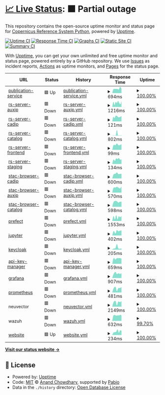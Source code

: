 # [📈 Live Status](https://RS-PYTHON.github.io/upptime): <!--live status--> **🟧 Partial outage**

This repository contains the open-source uptime monitor and status page for [Copernicus Reference System Python](https://home.rs-python.eu/), powered by [Upptime](https://github.com/upptime/upptime).

[![Uptime CI](https://github.com/RS-PYTHON/upptime/workflows/Uptime%20CI/badge.svg)](https://github.com/RS-PYTHON/upptime/actions?query=workflow%3A%22Uptime+CI%22)
[![Response Time CI](https://github.com/RS-PYTHON/upptime/workflows/Response%20Time%20CI/badge.svg)](https://github.com/RS-PYTHON/upptime/actions?query=workflow%3A%22Response+Time+CI%22)
[![Graphs CI](https://github.com/RS-PYTHON/upptime/workflows/Graphs%20CI/badge.svg)](https://github.com/RS-PYTHON/upptime/actions?query=workflow%3A%22Graphs+CI%22)
[![Static Site CI](https://github.com/RS-PYTHON/upptime/workflows/Static%20Site%20CI/badge.svg)](https://github.com/RS-PYTHON/upptime/actions?query=workflow%3A%22Static+Site+CI%22)
[![Summary CI](https://github.com/RS-PYTHON/upptime/workflows/Summary%20CI/badge.svg)](https://github.com/RS-PYTHON/upptime/actions?query=workflow%3A%22Summary+CI%22)

With [Upptime](https://upptime.js.org), you can get your own unlimited and free uptime monitor and status page, powered entirely by a GitHub repository. We use [Issues](https://github.com/RS-PYTHON/upptime/issues) as incident reports, [Actions](https://github.com/RS-PYTHON/upptime/actions) as uptime monitors, and [Pages](https://RS-PYTHON.github.io/upptime) for the status page.

<!--start: status pages-->
<!-- This summary is generated by Upptime (https://github.com/upptime/upptime) -->
<!-- Do not edit this manually, your changes will be overwritten -->
<!-- prettier-ignore -->
| URL | Status | History | Response Time | Uptime |
| --- | ------ | ------- | ------------- | ------ |
| <img alt="" src="https://icons.duckduckgo.com/ip3/sentinelprocessors.copernicus.eu.ico" height="13"> [publication-service](https://sentinelprocessors.copernicus.eu) | 🟩 Up | [publication-service.yml](https://github.com/RS-PYTHON/upptime/commits/HEAD/history/publication-service.yml) | <details><summary><img alt="Response time graph" src="./graphs/publication-service/response-time-week.png" height="20"> 694ms</summary><br><a href="https://RS-PYTHON.github.io/upptime/history/publication-service"><img alt="Response time 780" src="https://img.shields.io/endpoint?url=https%3A%2F%2Fraw.githubusercontent.com%2FRS-PYTHON%2Fupptime%2FHEAD%2Fapi%2Fpublication-service%2Fresponse-time.json"></a><br><a href="https://RS-PYTHON.github.io/upptime/history/publication-service"><img alt="24-hour response time 689" src="https://img.shields.io/endpoint?url=https%3A%2F%2Fraw.githubusercontent.com%2FRS-PYTHON%2Fupptime%2FHEAD%2Fapi%2Fpublication-service%2Fresponse-time-day.json"></a><br><a href="https://RS-PYTHON.github.io/upptime/history/publication-service"><img alt="7-day response time 694" src="https://img.shields.io/endpoint?url=https%3A%2F%2Fraw.githubusercontent.com%2FRS-PYTHON%2Fupptime%2FHEAD%2Fapi%2Fpublication-service%2Fresponse-time-week.json"></a><br><a href="https://RS-PYTHON.github.io/upptime/history/publication-service"><img alt="30-day response time 768" src="https://img.shields.io/endpoint?url=https%3A%2F%2Fraw.githubusercontent.com%2FRS-PYTHON%2Fupptime%2FHEAD%2Fapi%2Fpublication-service%2Fresponse-time-month.json"></a><br><a href="https://RS-PYTHON.github.io/upptime/history/publication-service"><img alt="1-year response time 780" src="https://img.shields.io/endpoint?url=https%3A%2F%2Fraw.githubusercontent.com%2FRS-PYTHON%2Fupptime%2FHEAD%2Fapi%2Fpublication-service%2Fresponse-time-year.json"></a></details> | <details><summary><a href="https://RS-PYTHON.github.io/upptime/history/publication-service">100.00%</a></summary><a href="https://RS-PYTHON.github.io/upptime/history/publication-service"><img alt="All-time uptime 100.00%" src="https://img.shields.io/endpoint?url=https%3A%2F%2Fraw.githubusercontent.com%2FRS-PYTHON%2Fupptime%2FHEAD%2Fapi%2Fpublication-service%2Fuptime.json"></a><br><a href="https://RS-PYTHON.github.io/upptime/history/publication-service"><img alt="24-hour uptime 100.00%" src="https://img.shields.io/endpoint?url=https%3A%2F%2Fraw.githubusercontent.com%2FRS-PYTHON%2Fupptime%2FHEAD%2Fapi%2Fpublication-service%2Fuptime-day.json"></a><br><a href="https://RS-PYTHON.github.io/upptime/history/publication-service"><img alt="7-day uptime 100.00%" src="https://img.shields.io/endpoint?url=https%3A%2F%2Fraw.githubusercontent.com%2FRS-PYTHON%2Fupptime%2FHEAD%2Fapi%2Fpublication-service%2Fuptime-week.json"></a><br><a href="https://RS-PYTHON.github.io/upptime/history/publication-service"><img alt="30-day uptime 100.00%" src="https://img.shields.io/endpoint?url=https%3A%2F%2Fraw.githubusercontent.com%2FRS-PYTHON%2Fupptime%2FHEAD%2Fapi%2Fpublication-service%2Fuptime-month.json"></a><br><a href="https://RS-PYTHON.github.io/upptime/history/publication-service"><img alt="1-year uptime 100.00%" src="https://img.shields.io/endpoint?url=https%3A%2F%2Fraw.githubusercontent.com%2FRS-PYTHON%2Fupptime%2FHEAD%2Fapi%2Fpublication-service%2Fuptime-year.json"></a></details>
| <img alt="" src="https://avatars.githubusercontent.com/u/147415456?s=48&v=4" height="13"> [rs-server-auxip](https://rspy.ops.rs-python.eu/auxip) | 🟥 Down | [rs-server-auxip.yml](https://github.com/RS-PYTHON/upptime/commits/HEAD/history/rs-server-auxip.yml) | <details><summary><img alt="Response time graph" src="./graphs/rs-server-auxip/response-time-week.png" height="20"> 1216ms</summary><br><a href="https://RS-PYTHON.github.io/upptime/history/rs-server-auxip"><img alt="Response time 1232" src="https://img.shields.io/endpoint?url=https%3A%2F%2Fraw.githubusercontent.com%2FRS-PYTHON%2Fupptime%2FHEAD%2Fapi%2Frs-server-auxip%2Fresponse-time.json"></a><br><a href="https://RS-PYTHON.github.io/upptime/history/rs-server-auxip"><img alt="24-hour response time 1317" src="https://img.shields.io/endpoint?url=https%3A%2F%2Fraw.githubusercontent.com%2FRS-PYTHON%2Fupptime%2FHEAD%2Fapi%2Frs-server-auxip%2Fresponse-time-day.json"></a><br><a href="https://RS-PYTHON.github.io/upptime/history/rs-server-auxip"><img alt="7-day response time 1216" src="https://img.shields.io/endpoint?url=https%3A%2F%2Fraw.githubusercontent.com%2FRS-PYTHON%2Fupptime%2FHEAD%2Fapi%2Frs-server-auxip%2Fresponse-time-week.json"></a><br><a href="https://RS-PYTHON.github.io/upptime/history/rs-server-auxip"><img alt="30-day response time 1256" src="https://img.shields.io/endpoint?url=https%3A%2F%2Fraw.githubusercontent.com%2FRS-PYTHON%2Fupptime%2FHEAD%2Fapi%2Frs-server-auxip%2Fresponse-time-month.json"></a><br><a href="https://RS-PYTHON.github.io/upptime/history/rs-server-auxip"><img alt="1-year response time 1232" src="https://img.shields.io/endpoint?url=https%3A%2F%2Fraw.githubusercontent.com%2FRS-PYTHON%2Fupptime%2FHEAD%2Fapi%2Frs-server-auxip%2Fresponse-time-year.json"></a></details> | <details><summary><a href="https://RS-PYTHON.github.io/upptime/history/rs-server-auxip">100.00%</a></summary><a href="https://RS-PYTHON.github.io/upptime/history/rs-server-auxip"><img alt="All-time uptime 99.89%" src="https://img.shields.io/endpoint?url=https%3A%2F%2Fraw.githubusercontent.com%2FRS-PYTHON%2Fupptime%2FHEAD%2Fapi%2Frs-server-auxip%2Fuptime.json"></a><br><a href="https://RS-PYTHON.github.io/upptime/history/rs-server-auxip"><img alt="24-hour uptime 100.00%" src="https://img.shields.io/endpoint?url=https%3A%2F%2Fraw.githubusercontent.com%2FRS-PYTHON%2Fupptime%2FHEAD%2Fapi%2Frs-server-auxip%2Fuptime-day.json"></a><br><a href="https://RS-PYTHON.github.io/upptime/history/rs-server-auxip"><img alt="7-day uptime 100.00%" src="https://img.shields.io/endpoint?url=https%3A%2F%2Fraw.githubusercontent.com%2FRS-PYTHON%2Fupptime%2FHEAD%2Fapi%2Frs-server-auxip%2Fuptime-week.json"></a><br><a href="https://RS-PYTHON.github.io/upptime/history/rs-server-auxip"><img alt="30-day uptime 100.00%" src="https://img.shields.io/endpoint?url=https%3A%2F%2Fraw.githubusercontent.com%2FRS-PYTHON%2Fupptime%2FHEAD%2Fapi%2Frs-server-auxip%2Fuptime-month.json"></a><br><a href="https://RS-PYTHON.github.io/upptime/history/rs-server-auxip"><img alt="1-year uptime 99.89%" src="https://img.shields.io/endpoint?url=https%3A%2F%2Fraw.githubusercontent.com%2FRS-PYTHON%2Fupptime%2FHEAD%2Fapi%2Frs-server-auxip%2Fuptime-year.json"></a></details>
| <img alt="" src="https://avatars.githubusercontent.com/u/147415456?s=48&v=4" height="13"> [rs-server-cadip](https://rspy.ops.rs-python.eu/cadip) | 🟥 Down | [rs-server-cadip.yml](https://github.com/RS-PYTHON/upptime/commits/HEAD/history/rs-server-cadip.yml) | <details><summary><img alt="Response time graph" src="./graphs/rs-server-cadip/response-time-week.png" height="20"> 121ms</summary><br><a href="https://RS-PYTHON.github.io/upptime/history/rs-server-cadip"><img alt="Response time 145" src="https://img.shields.io/endpoint?url=https%3A%2F%2Fraw.githubusercontent.com%2FRS-PYTHON%2Fupptime%2FHEAD%2Fapi%2Frs-server-cadip%2Fresponse-time.json"></a><br><a href="https://RS-PYTHON.github.io/upptime/history/rs-server-cadip"><img alt="24-hour response time 118" src="https://img.shields.io/endpoint?url=https%3A%2F%2Fraw.githubusercontent.com%2FRS-PYTHON%2Fupptime%2FHEAD%2Fapi%2Frs-server-cadip%2Fresponse-time-day.json"></a><br><a href="https://RS-PYTHON.github.io/upptime/history/rs-server-cadip"><img alt="7-day response time 121" src="https://img.shields.io/endpoint?url=https%3A%2F%2Fraw.githubusercontent.com%2FRS-PYTHON%2Fupptime%2FHEAD%2Fapi%2Frs-server-cadip%2Fresponse-time-week.json"></a><br><a href="https://RS-PYTHON.github.io/upptime/history/rs-server-cadip"><img alt="30-day response time 152" src="https://img.shields.io/endpoint?url=https%3A%2F%2Fraw.githubusercontent.com%2FRS-PYTHON%2Fupptime%2FHEAD%2Fapi%2Frs-server-cadip%2Fresponse-time-month.json"></a><br><a href="https://RS-PYTHON.github.io/upptime/history/rs-server-cadip"><img alt="1-year response time 145" src="https://img.shields.io/endpoint?url=https%3A%2F%2Fraw.githubusercontent.com%2FRS-PYTHON%2Fupptime%2FHEAD%2Fapi%2Frs-server-cadip%2Fresponse-time-year.json"></a></details> | <details><summary><a href="https://RS-PYTHON.github.io/upptime/history/rs-server-cadip">100.00%</a></summary><a href="https://RS-PYTHON.github.io/upptime/history/rs-server-cadip"><img alt="All-time uptime 99.89%" src="https://img.shields.io/endpoint?url=https%3A%2F%2Fraw.githubusercontent.com%2FRS-PYTHON%2Fupptime%2FHEAD%2Fapi%2Frs-server-cadip%2Fuptime.json"></a><br><a href="https://RS-PYTHON.github.io/upptime/history/rs-server-cadip"><img alt="24-hour uptime 100.00%" src="https://img.shields.io/endpoint?url=https%3A%2F%2Fraw.githubusercontent.com%2FRS-PYTHON%2Fupptime%2FHEAD%2Fapi%2Frs-server-cadip%2Fuptime-day.json"></a><br><a href="https://RS-PYTHON.github.io/upptime/history/rs-server-cadip"><img alt="7-day uptime 100.00%" src="https://img.shields.io/endpoint?url=https%3A%2F%2Fraw.githubusercontent.com%2FRS-PYTHON%2Fupptime%2FHEAD%2Fapi%2Frs-server-cadip%2Fuptime-week.json"></a><br><a href="https://RS-PYTHON.github.io/upptime/history/rs-server-cadip"><img alt="30-day uptime 100.00%" src="https://img.shields.io/endpoint?url=https%3A%2F%2Fraw.githubusercontent.com%2FRS-PYTHON%2Fupptime%2FHEAD%2Fapi%2Frs-server-cadip%2Fuptime-month.json"></a><br><a href="https://RS-PYTHON.github.io/upptime/history/rs-server-cadip"><img alt="1-year uptime 99.89%" src="https://img.shields.io/endpoint?url=https%3A%2F%2Fraw.githubusercontent.com%2FRS-PYTHON%2Fupptime%2FHEAD%2Fapi%2Frs-server-cadip%2Fuptime-year.json"></a></details>
| <img alt="" src="https://avatars.githubusercontent.com/u/147415456?s=48&v=4" height="13"> [rs-server-catalog](https://rspy.ops.rs-python.eu/catalog) | 🟥 Down | [rs-server-catalog.yml](https://github.com/RS-PYTHON/upptime/commits/HEAD/history/rs-server-catalog.yml) | <details><summary><img alt="Response time graph" src="./graphs/rs-server-catalog/response-time-week.png" height="20"> 802ms</summary><br><a href="https://RS-PYTHON.github.io/upptime/history/rs-server-catalog"><img alt="Response time 376" src="https://img.shields.io/endpoint?url=https%3A%2F%2Fraw.githubusercontent.com%2FRS-PYTHON%2Fupptime%2FHEAD%2Fapi%2Frs-server-catalog%2Fresponse-time.json"></a><br><a href="https://RS-PYTHON.github.io/upptime/history/rs-server-catalog"><img alt="24-hour response time 177" src="https://img.shields.io/endpoint?url=https%3A%2F%2Fraw.githubusercontent.com%2FRS-PYTHON%2Fupptime%2FHEAD%2Fapi%2Frs-server-catalog%2Fresponse-time-day.json"></a><br><a href="https://RS-PYTHON.github.io/upptime/history/rs-server-catalog"><img alt="7-day response time 802" src="https://img.shields.io/endpoint?url=https%3A%2F%2Fraw.githubusercontent.com%2FRS-PYTHON%2Fupptime%2FHEAD%2Fapi%2Frs-server-catalog%2Fresponse-time-week.json"></a><br><a href="https://RS-PYTHON.github.io/upptime/history/rs-server-catalog"><img alt="30-day response time 340" src="https://img.shields.io/endpoint?url=https%3A%2F%2Fraw.githubusercontent.com%2FRS-PYTHON%2Fupptime%2FHEAD%2Fapi%2Frs-server-catalog%2Fresponse-time-month.json"></a><br><a href="https://RS-PYTHON.github.io/upptime/history/rs-server-catalog"><img alt="1-year response time 376" src="https://img.shields.io/endpoint?url=https%3A%2F%2Fraw.githubusercontent.com%2FRS-PYTHON%2Fupptime%2FHEAD%2Fapi%2Frs-server-catalog%2Fresponse-time-year.json"></a></details> | <details><summary><a href="https://RS-PYTHON.github.io/upptime/history/rs-server-catalog">100.00%</a></summary><a href="https://RS-PYTHON.github.io/upptime/history/rs-server-catalog"><img alt="All-time uptime 99.86%" src="https://img.shields.io/endpoint?url=https%3A%2F%2Fraw.githubusercontent.com%2FRS-PYTHON%2Fupptime%2FHEAD%2Fapi%2Frs-server-catalog%2Fuptime.json"></a><br><a href="https://RS-PYTHON.github.io/upptime/history/rs-server-catalog"><img alt="24-hour uptime 100.00%" src="https://img.shields.io/endpoint?url=https%3A%2F%2Fraw.githubusercontent.com%2FRS-PYTHON%2Fupptime%2FHEAD%2Fapi%2Frs-server-catalog%2Fuptime-day.json"></a><br><a href="https://RS-PYTHON.github.io/upptime/history/rs-server-catalog"><img alt="7-day uptime 100.00%" src="https://img.shields.io/endpoint?url=https%3A%2F%2Fraw.githubusercontent.com%2FRS-PYTHON%2Fupptime%2FHEAD%2Fapi%2Frs-server-catalog%2Fuptime-week.json"></a><br><a href="https://RS-PYTHON.github.io/upptime/history/rs-server-catalog"><img alt="30-day uptime 99.95%" src="https://img.shields.io/endpoint?url=https%3A%2F%2Fraw.githubusercontent.com%2FRS-PYTHON%2Fupptime%2FHEAD%2Fapi%2Frs-server-catalog%2Fuptime-month.json"></a><br><a href="https://RS-PYTHON.github.io/upptime/history/rs-server-catalog"><img alt="1-year uptime 99.86%" src="https://img.shields.io/endpoint?url=https%3A%2F%2Fraw.githubusercontent.com%2FRS-PYTHON%2Fupptime%2FHEAD%2Fapi%2Frs-server-catalog%2Fuptime-year.json"></a></details>
| <img alt="" src="https://avatars.githubusercontent.com/u/147415456?s=48&v=4" height="13"> [rs-server-frontend](https://rspy.ops.rs-python.eu/docs) | 🟥 Down | [rs-server-frontend.yml](https://github.com/RS-PYTHON/upptime/commits/HEAD/history/rs-server-frontend.yml) | <details><summary><img alt="Response time graph" src="./graphs/rs-server-frontend/response-time-week.png" height="20"> 99ms</summary><br><a href="https://RS-PYTHON.github.io/upptime/history/rs-server-frontend"><img alt="Response time 114" src="https://img.shields.io/endpoint?url=https%3A%2F%2Fraw.githubusercontent.com%2FRS-PYTHON%2Fupptime%2FHEAD%2Fapi%2Frs-server-frontend%2Fresponse-time.json"></a><br><a href="https://RS-PYTHON.github.io/upptime/history/rs-server-frontend"><img alt="24-hour response time 94" src="https://img.shields.io/endpoint?url=https%3A%2F%2Fraw.githubusercontent.com%2FRS-PYTHON%2Fupptime%2FHEAD%2Fapi%2Frs-server-frontend%2Fresponse-time-day.json"></a><br><a href="https://RS-PYTHON.github.io/upptime/history/rs-server-frontend"><img alt="7-day response time 99" src="https://img.shields.io/endpoint?url=https%3A%2F%2Fraw.githubusercontent.com%2FRS-PYTHON%2Fupptime%2FHEAD%2Fapi%2Frs-server-frontend%2Fresponse-time-week.json"></a><br><a href="https://RS-PYTHON.github.io/upptime/history/rs-server-frontend"><img alt="30-day response time 110" src="https://img.shields.io/endpoint?url=https%3A%2F%2Fraw.githubusercontent.com%2FRS-PYTHON%2Fupptime%2FHEAD%2Fapi%2Frs-server-frontend%2Fresponse-time-month.json"></a><br><a href="https://RS-PYTHON.github.io/upptime/history/rs-server-frontend"><img alt="1-year response time 114" src="https://img.shields.io/endpoint?url=https%3A%2F%2Fraw.githubusercontent.com%2FRS-PYTHON%2Fupptime%2FHEAD%2Fapi%2Frs-server-frontend%2Fresponse-time-year.json"></a></details> | <details><summary><a href="https://RS-PYTHON.github.io/upptime/history/rs-server-frontend">100.00%</a></summary><a href="https://RS-PYTHON.github.io/upptime/history/rs-server-frontend"><img alt="All-time uptime 99.94%" src="https://img.shields.io/endpoint?url=https%3A%2F%2Fraw.githubusercontent.com%2FRS-PYTHON%2Fupptime%2FHEAD%2Fapi%2Frs-server-frontend%2Fuptime.json"></a><br><a href="https://RS-PYTHON.github.io/upptime/history/rs-server-frontend"><img alt="24-hour uptime 100.00%" src="https://img.shields.io/endpoint?url=https%3A%2F%2Fraw.githubusercontent.com%2FRS-PYTHON%2Fupptime%2FHEAD%2Fapi%2Frs-server-frontend%2Fuptime-day.json"></a><br><a href="https://RS-PYTHON.github.io/upptime/history/rs-server-frontend"><img alt="7-day uptime 100.00%" src="https://img.shields.io/endpoint?url=https%3A%2F%2Fraw.githubusercontent.com%2FRS-PYTHON%2Fupptime%2FHEAD%2Fapi%2Frs-server-frontend%2Fuptime-week.json"></a><br><a href="https://RS-PYTHON.github.io/upptime/history/rs-server-frontend"><img alt="30-day uptime 100.00%" src="https://img.shields.io/endpoint?url=https%3A%2F%2Fraw.githubusercontent.com%2FRS-PYTHON%2Fupptime%2FHEAD%2Fapi%2Frs-server-frontend%2Fuptime-month.json"></a><br><a href="https://RS-PYTHON.github.io/upptime/history/rs-server-frontend"><img alt="1-year uptime 99.94%" src="https://img.shields.io/endpoint?url=https%3A%2F%2Fraw.githubusercontent.com%2FRS-PYTHON%2Fupptime%2FHEAD%2Fapi%2Frs-server-frontend%2Fuptime-year.json"></a></details>
| <img alt="" src="https://avatars.githubusercontent.com/u/147415456?s=48&v=4" height="13"> [rs-server-staging](https://rspy.ops.rs-python.eu/processes) | 🟥 Down | [rs-server-staging.yml](https://github.com/RS-PYTHON/upptime/commits/HEAD/history/rs-server-staging.yml) | <details><summary><img alt="Response time graph" src="./graphs/rs-server-staging/response-time-week.png" height="20"> 134ms</summary><br><a href="https://RS-PYTHON.github.io/upptime/history/rs-server-staging"><img alt="Response time 141" src="https://img.shields.io/endpoint?url=https%3A%2F%2Fraw.githubusercontent.com%2FRS-PYTHON%2Fupptime%2FHEAD%2Fapi%2Frs-server-staging%2Fresponse-time.json"></a><br><a href="https://RS-PYTHON.github.io/upptime/history/rs-server-staging"><img alt="24-hour response time 118" src="https://img.shields.io/endpoint?url=https%3A%2F%2Fraw.githubusercontent.com%2FRS-PYTHON%2Fupptime%2FHEAD%2Fapi%2Frs-server-staging%2Fresponse-time-day.json"></a><br><a href="https://RS-PYTHON.github.io/upptime/history/rs-server-staging"><img alt="7-day response time 134" src="https://img.shields.io/endpoint?url=https%3A%2F%2Fraw.githubusercontent.com%2FRS-PYTHON%2Fupptime%2FHEAD%2Fapi%2Frs-server-staging%2Fresponse-time-week.json"></a><br><a href="https://RS-PYTHON.github.io/upptime/history/rs-server-staging"><img alt="30-day response time 140" src="https://img.shields.io/endpoint?url=https%3A%2F%2Fraw.githubusercontent.com%2FRS-PYTHON%2Fupptime%2FHEAD%2Fapi%2Frs-server-staging%2Fresponse-time-month.json"></a><br><a href="https://RS-PYTHON.github.io/upptime/history/rs-server-staging"><img alt="1-year response time 141" src="https://img.shields.io/endpoint?url=https%3A%2F%2Fraw.githubusercontent.com%2FRS-PYTHON%2Fupptime%2FHEAD%2Fapi%2Frs-server-staging%2Fresponse-time-year.json"></a></details> | <details><summary><a href="https://RS-PYTHON.github.io/upptime/history/rs-server-staging">100.00%</a></summary><a href="https://RS-PYTHON.github.io/upptime/history/rs-server-staging"><img alt="All-time uptime 99.89%" src="https://img.shields.io/endpoint?url=https%3A%2F%2Fraw.githubusercontent.com%2FRS-PYTHON%2Fupptime%2FHEAD%2Fapi%2Frs-server-staging%2Fuptime.json"></a><br><a href="https://RS-PYTHON.github.io/upptime/history/rs-server-staging"><img alt="24-hour uptime 100.00%" src="https://img.shields.io/endpoint?url=https%3A%2F%2Fraw.githubusercontent.com%2FRS-PYTHON%2Fupptime%2FHEAD%2Fapi%2Frs-server-staging%2Fuptime-day.json"></a><br><a href="https://RS-PYTHON.github.io/upptime/history/rs-server-staging"><img alt="7-day uptime 100.00%" src="https://img.shields.io/endpoint?url=https%3A%2F%2Fraw.githubusercontent.com%2FRS-PYTHON%2Fupptime%2FHEAD%2Fapi%2Frs-server-staging%2Fuptime-week.json"></a><br><a href="https://RS-PYTHON.github.io/upptime/history/rs-server-staging"><img alt="30-day uptime 100.00%" src="https://img.shields.io/endpoint?url=https%3A%2F%2Fraw.githubusercontent.com%2FRS-PYTHON%2Fupptime%2FHEAD%2Fapi%2Frs-server-staging%2Fuptime-month.json"></a><br><a href="https://RS-PYTHON.github.io/upptime/history/rs-server-staging"><img alt="1-year uptime 99.89%" src="https://img.shields.io/endpoint?url=https%3A%2F%2Fraw.githubusercontent.com%2FRS-PYTHON%2Fupptime%2FHEAD%2Fapi%2Frs-server-staging%2Fuptime-year.json"></a></details>
| <img alt="" src="https://avatars.githubusercontent.com/u/25801078?s=48&v=4" height="13"> [stac-browser-cadip](https://stac-browser-cadip.ops.rs-python.eu) | 🟥 Down | [stac-browser-cadip.yml](https://github.com/RS-PYTHON/upptime/commits/HEAD/history/stac-browser-cadip.yml) | <details><summary><img alt="Response time graph" src="./graphs/stac-browser-cadip/response-time-week.png" height="20"> 600ms</summary><br><a href="https://RS-PYTHON.github.io/upptime/history/stac-browser-cadip"><img alt="Response time 738" src="https://img.shields.io/endpoint?url=https%3A%2F%2Fraw.githubusercontent.com%2FRS-PYTHON%2Fupptime%2FHEAD%2Fapi%2Fstac-browser-cadip%2Fresponse-time.json"></a><br><a href="https://RS-PYTHON.github.io/upptime/history/stac-browser-cadip"><img alt="24-hour response time 481" src="https://img.shields.io/endpoint?url=https%3A%2F%2Fraw.githubusercontent.com%2FRS-PYTHON%2Fupptime%2FHEAD%2Fapi%2Fstac-browser-cadip%2Fresponse-time-day.json"></a><br><a href="https://RS-PYTHON.github.io/upptime/history/stac-browser-cadip"><img alt="7-day response time 600" src="https://img.shields.io/endpoint?url=https%3A%2F%2Fraw.githubusercontent.com%2FRS-PYTHON%2Fupptime%2FHEAD%2Fapi%2Fstac-browser-cadip%2Fresponse-time-week.json"></a><br><a href="https://RS-PYTHON.github.io/upptime/history/stac-browser-cadip"><img alt="30-day response time 724" src="https://img.shields.io/endpoint?url=https%3A%2F%2Fraw.githubusercontent.com%2FRS-PYTHON%2Fupptime%2FHEAD%2Fapi%2Fstac-browser-cadip%2Fresponse-time-month.json"></a><br><a href="https://RS-PYTHON.github.io/upptime/history/stac-browser-cadip"><img alt="1-year response time 738" src="https://img.shields.io/endpoint?url=https%3A%2F%2Fraw.githubusercontent.com%2FRS-PYTHON%2Fupptime%2FHEAD%2Fapi%2Fstac-browser-cadip%2Fresponse-time-year.json"></a></details> | <details><summary><a href="https://RS-PYTHON.github.io/upptime/history/stac-browser-cadip">100.00%</a></summary><a href="https://RS-PYTHON.github.io/upptime/history/stac-browser-cadip"><img alt="All-time uptime 99.94%" src="https://img.shields.io/endpoint?url=https%3A%2F%2Fraw.githubusercontent.com%2FRS-PYTHON%2Fupptime%2FHEAD%2Fapi%2Fstac-browser-cadip%2Fuptime.json"></a><br><a href="https://RS-PYTHON.github.io/upptime/history/stac-browser-cadip"><img alt="24-hour uptime 100.00%" src="https://img.shields.io/endpoint?url=https%3A%2F%2Fraw.githubusercontent.com%2FRS-PYTHON%2Fupptime%2FHEAD%2Fapi%2Fstac-browser-cadip%2Fuptime-day.json"></a><br><a href="https://RS-PYTHON.github.io/upptime/history/stac-browser-cadip"><img alt="7-day uptime 100.00%" src="https://img.shields.io/endpoint?url=https%3A%2F%2Fraw.githubusercontent.com%2FRS-PYTHON%2Fupptime%2FHEAD%2Fapi%2Fstac-browser-cadip%2Fuptime-week.json"></a><br><a href="https://RS-PYTHON.github.io/upptime/history/stac-browser-cadip"><img alt="30-day uptime 100.00%" src="https://img.shields.io/endpoint?url=https%3A%2F%2Fraw.githubusercontent.com%2FRS-PYTHON%2Fupptime%2FHEAD%2Fapi%2Fstac-browser-cadip%2Fuptime-month.json"></a><br><a href="https://RS-PYTHON.github.io/upptime/history/stac-browser-cadip"><img alt="1-year uptime 99.94%" src="https://img.shields.io/endpoint?url=https%3A%2F%2Fraw.githubusercontent.com%2FRS-PYTHON%2Fupptime%2FHEAD%2Fapi%2Fstac-browser-cadip%2Fuptime-year.json"></a></details>
| <img alt="" src="https://avatars.githubusercontent.com/u/25801078?s=48&v=4" height="13"> [stac-browser-auxip](https://stac-browser-auxip.ops.rs-python.eu) | 🟥 Down | [stac-browser-auxip.yml](https://github.com/RS-PYTHON/upptime/commits/HEAD/history/stac-browser-auxip.yml) | <details><summary><img alt="Response time graph" src="./graphs/stac-browser-auxip/response-time-week.png" height="20"> 570ms</summary><br><a href="https://RS-PYTHON.github.io/upptime/history/stac-browser-auxip"><img alt="Response time 670" src="https://img.shields.io/endpoint?url=https%3A%2F%2Fraw.githubusercontent.com%2FRS-PYTHON%2Fupptime%2FHEAD%2Fapi%2Fstac-browser-auxip%2Fresponse-time.json"></a><br><a href="https://RS-PYTHON.github.io/upptime/history/stac-browser-auxip"><img alt="24-hour response time 481" src="https://img.shields.io/endpoint?url=https%3A%2F%2Fraw.githubusercontent.com%2FRS-PYTHON%2Fupptime%2FHEAD%2Fapi%2Fstac-browser-auxip%2Fresponse-time-day.json"></a><br><a href="https://RS-PYTHON.github.io/upptime/history/stac-browser-auxip"><img alt="7-day response time 570" src="https://img.shields.io/endpoint?url=https%3A%2F%2Fraw.githubusercontent.com%2FRS-PYTHON%2Fupptime%2FHEAD%2Fapi%2Fstac-browser-auxip%2Fresponse-time-week.json"></a><br><a href="https://RS-PYTHON.github.io/upptime/history/stac-browser-auxip"><img alt="30-day response time 672" src="https://img.shields.io/endpoint?url=https%3A%2F%2Fraw.githubusercontent.com%2FRS-PYTHON%2Fupptime%2FHEAD%2Fapi%2Fstac-browser-auxip%2Fresponse-time-month.json"></a><br><a href="https://RS-PYTHON.github.io/upptime/history/stac-browser-auxip"><img alt="1-year response time 670" src="https://img.shields.io/endpoint?url=https%3A%2F%2Fraw.githubusercontent.com%2FRS-PYTHON%2Fupptime%2FHEAD%2Fapi%2Fstac-browser-auxip%2Fresponse-time-year.json"></a></details> | <details><summary><a href="https://RS-PYTHON.github.io/upptime/history/stac-browser-auxip">100.00%</a></summary><a href="https://RS-PYTHON.github.io/upptime/history/stac-browser-auxip"><img alt="All-time uptime 99.94%" src="https://img.shields.io/endpoint?url=https%3A%2F%2Fraw.githubusercontent.com%2FRS-PYTHON%2Fupptime%2FHEAD%2Fapi%2Fstac-browser-auxip%2Fuptime.json"></a><br><a href="https://RS-PYTHON.github.io/upptime/history/stac-browser-auxip"><img alt="24-hour uptime 100.00%" src="https://img.shields.io/endpoint?url=https%3A%2F%2Fraw.githubusercontent.com%2FRS-PYTHON%2Fupptime%2FHEAD%2Fapi%2Fstac-browser-auxip%2Fuptime-day.json"></a><br><a href="https://RS-PYTHON.github.io/upptime/history/stac-browser-auxip"><img alt="7-day uptime 100.00%" src="https://img.shields.io/endpoint?url=https%3A%2F%2Fraw.githubusercontent.com%2FRS-PYTHON%2Fupptime%2FHEAD%2Fapi%2Fstac-browser-auxip%2Fuptime-week.json"></a><br><a href="https://RS-PYTHON.github.io/upptime/history/stac-browser-auxip"><img alt="30-day uptime 100.00%" src="https://img.shields.io/endpoint?url=https%3A%2F%2Fraw.githubusercontent.com%2FRS-PYTHON%2Fupptime%2FHEAD%2Fapi%2Fstac-browser-auxip%2Fuptime-month.json"></a><br><a href="https://RS-PYTHON.github.io/upptime/history/stac-browser-auxip"><img alt="1-year uptime 99.94%" src="https://img.shields.io/endpoint?url=https%3A%2F%2Fraw.githubusercontent.com%2FRS-PYTHON%2Fupptime%2FHEAD%2Fapi%2Fstac-browser-auxip%2Fuptime-year.json"></a></details>
| <img alt="" src="https://avatars.githubusercontent.com/u/25801078?s=48&v=4" height="13"> [stac-browser-catalog](https://stac-browser-catalog.ops.rs-python.eu) | 🟥 Down | [stac-browser-catalog.yml](https://github.com/RS-PYTHON/upptime/commits/HEAD/history/stac-browser-catalog.yml) | <details><summary><img alt="Response time graph" src="./graphs/stac-browser-catalog/response-time-week.png" height="20"> 598ms</summary><br><a href="https://RS-PYTHON.github.io/upptime/history/stac-browser-catalog"><img alt="Response time 671" src="https://img.shields.io/endpoint?url=https%3A%2F%2Fraw.githubusercontent.com%2FRS-PYTHON%2Fupptime%2FHEAD%2Fapi%2Fstac-browser-catalog%2Fresponse-time.json"></a><br><a href="https://RS-PYTHON.github.io/upptime/history/stac-browser-catalog"><img alt="24-hour response time 699" src="https://img.shields.io/endpoint?url=https%3A%2F%2Fraw.githubusercontent.com%2FRS-PYTHON%2Fupptime%2FHEAD%2Fapi%2Fstac-browser-catalog%2Fresponse-time-day.json"></a><br><a href="https://RS-PYTHON.github.io/upptime/history/stac-browser-catalog"><img alt="7-day response time 598" src="https://img.shields.io/endpoint?url=https%3A%2F%2Fraw.githubusercontent.com%2FRS-PYTHON%2Fupptime%2FHEAD%2Fapi%2Fstac-browser-catalog%2Fresponse-time-week.json"></a><br><a href="https://RS-PYTHON.github.io/upptime/history/stac-browser-catalog"><img alt="30-day response time 651" src="https://img.shields.io/endpoint?url=https%3A%2F%2Fraw.githubusercontent.com%2FRS-PYTHON%2Fupptime%2FHEAD%2Fapi%2Fstac-browser-catalog%2Fresponse-time-month.json"></a><br><a href="https://RS-PYTHON.github.io/upptime/history/stac-browser-catalog"><img alt="1-year response time 671" src="https://img.shields.io/endpoint?url=https%3A%2F%2Fraw.githubusercontent.com%2FRS-PYTHON%2Fupptime%2FHEAD%2Fapi%2Fstac-browser-catalog%2Fresponse-time-year.json"></a></details> | <details><summary><a href="https://RS-PYTHON.github.io/upptime/history/stac-browser-catalog">100.00%</a></summary><a href="https://RS-PYTHON.github.io/upptime/history/stac-browser-catalog"><img alt="All-time uptime 99.94%" src="https://img.shields.io/endpoint?url=https%3A%2F%2Fraw.githubusercontent.com%2FRS-PYTHON%2Fupptime%2FHEAD%2Fapi%2Fstac-browser-catalog%2Fuptime.json"></a><br><a href="https://RS-PYTHON.github.io/upptime/history/stac-browser-catalog"><img alt="24-hour uptime 100.00%" src="https://img.shields.io/endpoint?url=https%3A%2F%2Fraw.githubusercontent.com%2FRS-PYTHON%2Fupptime%2FHEAD%2Fapi%2Fstac-browser-catalog%2Fuptime-day.json"></a><br><a href="https://RS-PYTHON.github.io/upptime/history/stac-browser-catalog"><img alt="7-day uptime 100.00%" src="https://img.shields.io/endpoint?url=https%3A%2F%2Fraw.githubusercontent.com%2FRS-PYTHON%2Fupptime%2FHEAD%2Fapi%2Fstac-browser-catalog%2Fuptime-week.json"></a><br><a href="https://RS-PYTHON.github.io/upptime/history/stac-browser-catalog"><img alt="30-day uptime 100.00%" src="https://img.shields.io/endpoint?url=https%3A%2F%2Fraw.githubusercontent.com%2FRS-PYTHON%2Fupptime%2FHEAD%2Fapi%2Fstac-browser-catalog%2Fuptime-month.json"></a><br><a href="https://RS-PYTHON.github.io/upptime/history/stac-browser-catalog"><img alt="1-year uptime 99.94%" src="https://img.shields.io/endpoint?url=https%3A%2F%2Fraw.githubusercontent.com%2FRS-PYTHON%2Fupptime%2FHEAD%2Fapi%2Fstac-browser-catalog%2Fuptime-year.json"></a></details>
| <img alt="" src="https://avatars.githubusercontent.com/u/39270919?s=48&v=4" height="13"> [prefect](https://processing.ops.rs-python.eu) | 🟥 Down | [prefect.yml](https://github.com/RS-PYTHON/upptime/commits/HEAD/history/prefect.yml) | <details><summary><img alt="Response time graph" src="./graphs/prefect/response-time-week.png" height="20"> 1553ms</summary><br><a href="https://RS-PYTHON.github.io/upptime/history/prefect"><img alt="Response time 1818" src="https://img.shields.io/endpoint?url=https%3A%2F%2Fraw.githubusercontent.com%2FRS-PYTHON%2Fupptime%2FHEAD%2Fapi%2Fprefect%2Fresponse-time.json"></a><br><a href="https://RS-PYTHON.github.io/upptime/history/prefect"><img alt="24-hour response time 1954" src="https://img.shields.io/endpoint?url=https%3A%2F%2Fraw.githubusercontent.com%2FRS-PYTHON%2Fupptime%2FHEAD%2Fapi%2Fprefect%2Fresponse-time-day.json"></a><br><a href="https://RS-PYTHON.github.io/upptime/history/prefect"><img alt="7-day response time 1553" src="https://img.shields.io/endpoint?url=https%3A%2F%2Fraw.githubusercontent.com%2FRS-PYTHON%2Fupptime%2FHEAD%2Fapi%2Fprefect%2Fresponse-time-week.json"></a><br><a href="https://RS-PYTHON.github.io/upptime/history/prefect"><img alt="30-day response time 1801" src="https://img.shields.io/endpoint?url=https%3A%2F%2Fraw.githubusercontent.com%2FRS-PYTHON%2Fupptime%2FHEAD%2Fapi%2Fprefect%2Fresponse-time-month.json"></a><br><a href="https://RS-PYTHON.github.io/upptime/history/prefect"><img alt="1-year response time 1818" src="https://img.shields.io/endpoint?url=https%3A%2F%2Fraw.githubusercontent.com%2FRS-PYTHON%2Fupptime%2FHEAD%2Fapi%2Fprefect%2Fresponse-time-year.json"></a></details> | <details><summary><a href="https://RS-PYTHON.github.io/upptime/history/prefect">100.00%</a></summary><a href="https://RS-PYTHON.github.io/upptime/history/prefect"><img alt="All-time uptime 99.91%" src="https://img.shields.io/endpoint?url=https%3A%2F%2Fraw.githubusercontent.com%2FRS-PYTHON%2Fupptime%2FHEAD%2Fapi%2Fprefect%2Fuptime.json"></a><br><a href="https://RS-PYTHON.github.io/upptime/history/prefect"><img alt="24-hour uptime 100.00%" src="https://img.shields.io/endpoint?url=https%3A%2F%2Fraw.githubusercontent.com%2FRS-PYTHON%2Fupptime%2FHEAD%2Fapi%2Fprefect%2Fuptime-day.json"></a><br><a href="https://RS-PYTHON.github.io/upptime/history/prefect"><img alt="7-day uptime 100.00%" src="https://img.shields.io/endpoint?url=https%3A%2F%2Fraw.githubusercontent.com%2FRS-PYTHON%2Fupptime%2FHEAD%2Fapi%2Fprefect%2Fuptime-week.json"></a><br><a href="https://RS-PYTHON.github.io/upptime/history/prefect"><img alt="30-day uptime 99.95%" src="https://img.shields.io/endpoint?url=https%3A%2F%2Fraw.githubusercontent.com%2FRS-PYTHON%2Fupptime%2FHEAD%2Fapi%2Fprefect%2Fuptime-month.json"></a><br><a href="https://RS-PYTHON.github.io/upptime/history/prefect"><img alt="1-year uptime 99.91%" src="https://img.shields.io/endpoint?url=https%3A%2F%2Fraw.githubusercontent.com%2FRS-PYTHON%2Fupptime%2FHEAD%2Fapi%2Fprefect%2Fuptime-year.json"></a></details>
| <img alt="" src="https://avatars.githubusercontent.com/u/17927519?s=200&v=4" height="13"> [jupyter](https://processing.ops.rs-python.eu/jupyter) | 🟥 Down | [jupyter.yml](https://github.com/RS-PYTHON/upptime/commits/HEAD/history/jupyter.yml) | <details><summary><img alt="Response time graph" src="./graphs/jupyter/response-time-week.png" height="20"> 402ms</summary><br><a href="https://RS-PYTHON.github.io/upptime/history/jupyter"><img alt="Response time 478" src="https://img.shields.io/endpoint?url=https%3A%2F%2Fraw.githubusercontent.com%2FRS-PYTHON%2Fupptime%2FHEAD%2Fapi%2Fjupyter%2Fresponse-time.json"></a><br><a href="https://RS-PYTHON.github.io/upptime/history/jupyter"><img alt="24-hour response time 380" src="https://img.shields.io/endpoint?url=https%3A%2F%2Fraw.githubusercontent.com%2FRS-PYTHON%2Fupptime%2FHEAD%2Fapi%2Fjupyter%2Fresponse-time-day.json"></a><br><a href="https://RS-PYTHON.github.io/upptime/history/jupyter"><img alt="7-day response time 402" src="https://img.shields.io/endpoint?url=https%3A%2F%2Fraw.githubusercontent.com%2FRS-PYTHON%2Fupptime%2FHEAD%2Fapi%2Fjupyter%2Fresponse-time-week.json"></a><br><a href="https://RS-PYTHON.github.io/upptime/history/jupyter"><img alt="30-day response time 462" src="https://img.shields.io/endpoint?url=https%3A%2F%2Fraw.githubusercontent.com%2FRS-PYTHON%2Fupptime%2FHEAD%2Fapi%2Fjupyter%2Fresponse-time-month.json"></a><br><a href="https://RS-PYTHON.github.io/upptime/history/jupyter"><img alt="1-year response time 478" src="https://img.shields.io/endpoint?url=https%3A%2F%2Fraw.githubusercontent.com%2FRS-PYTHON%2Fupptime%2FHEAD%2Fapi%2Fjupyter%2Fresponse-time-year.json"></a></details> | <details><summary><a href="https://RS-PYTHON.github.io/upptime/history/jupyter">100.00%</a></summary><a href="https://RS-PYTHON.github.io/upptime/history/jupyter"><img alt="All-time uptime 99.94%" src="https://img.shields.io/endpoint?url=https%3A%2F%2Fraw.githubusercontent.com%2FRS-PYTHON%2Fupptime%2FHEAD%2Fapi%2Fjupyter%2Fuptime.json"></a><br><a href="https://RS-PYTHON.github.io/upptime/history/jupyter"><img alt="24-hour uptime 100.00%" src="https://img.shields.io/endpoint?url=https%3A%2F%2Fraw.githubusercontent.com%2FRS-PYTHON%2Fupptime%2FHEAD%2Fapi%2Fjupyter%2Fuptime-day.json"></a><br><a href="https://RS-PYTHON.github.io/upptime/history/jupyter"><img alt="7-day uptime 100.00%" src="https://img.shields.io/endpoint?url=https%3A%2F%2Fraw.githubusercontent.com%2FRS-PYTHON%2Fupptime%2FHEAD%2Fapi%2Fjupyter%2Fuptime-week.json"></a><br><a href="https://RS-PYTHON.github.io/upptime/history/jupyter"><img alt="30-day uptime 100.00%" src="https://img.shields.io/endpoint?url=https%3A%2F%2Fraw.githubusercontent.com%2FRS-PYTHON%2Fupptime%2FHEAD%2Fapi%2Fjupyter%2Fuptime-month.json"></a><br><a href="https://RS-PYTHON.github.io/upptime/history/jupyter"><img alt="1-year uptime 99.94%" src="https://img.shields.io/endpoint?url=https%3A%2F%2Fraw.githubusercontent.com%2FRS-PYTHON%2Fupptime%2FHEAD%2Fapi%2Fjupyter%2Fuptime-year.json"></a></details>
| <img alt="" src="https://icons.duckduckgo.com/ip3/iam.ops.rs-python.eu.ico" height="13"> [keycloak](https://iam.ops.rs-python.eu) | 🟥 Down | [keycloak.yml](https://github.com/RS-PYTHON/upptime/commits/HEAD/history/keycloak.yml) | <details><summary><img alt="Response time graph" src="./graphs/keycloak/response-time-week.png" height="20"> 205ms</summary><br><a href="https://RS-PYTHON.github.io/upptime/history/keycloak"><img alt="Response time 161" src="https://img.shields.io/endpoint?url=https%3A%2F%2Fraw.githubusercontent.com%2FRS-PYTHON%2Fupptime%2FHEAD%2Fapi%2Fkeycloak%2Fresponse-time.json"></a><br><a href="https://RS-PYTHON.github.io/upptime/history/keycloak"><img alt="24-hour response time 114" src="https://img.shields.io/endpoint?url=https%3A%2F%2Fraw.githubusercontent.com%2FRS-PYTHON%2Fupptime%2FHEAD%2Fapi%2Fkeycloak%2Fresponse-time-day.json"></a><br><a href="https://RS-PYTHON.github.io/upptime/history/keycloak"><img alt="7-day response time 205" src="https://img.shields.io/endpoint?url=https%3A%2F%2Fraw.githubusercontent.com%2FRS-PYTHON%2Fupptime%2FHEAD%2Fapi%2Fkeycloak%2Fresponse-time-week.json"></a><br><a href="https://RS-PYTHON.github.io/upptime/history/keycloak"><img alt="30-day response time 162" src="https://img.shields.io/endpoint?url=https%3A%2F%2Fraw.githubusercontent.com%2FRS-PYTHON%2Fupptime%2FHEAD%2Fapi%2Fkeycloak%2Fresponse-time-month.json"></a><br><a href="https://RS-PYTHON.github.io/upptime/history/keycloak"><img alt="1-year response time 161" src="https://img.shields.io/endpoint?url=https%3A%2F%2Fraw.githubusercontent.com%2FRS-PYTHON%2Fupptime%2FHEAD%2Fapi%2Fkeycloak%2Fresponse-time-year.json"></a></details> | <details><summary><a href="https://RS-PYTHON.github.io/upptime/history/keycloak">100.00%</a></summary><a href="https://RS-PYTHON.github.io/upptime/history/keycloak"><img alt="All-time uptime 100.00%" src="https://img.shields.io/endpoint?url=https%3A%2F%2Fraw.githubusercontent.com%2FRS-PYTHON%2Fupptime%2FHEAD%2Fapi%2Fkeycloak%2Fuptime.json"></a><br><a href="https://RS-PYTHON.github.io/upptime/history/keycloak"><img alt="24-hour uptime 100.00%" src="https://img.shields.io/endpoint?url=https%3A%2F%2Fraw.githubusercontent.com%2FRS-PYTHON%2Fupptime%2FHEAD%2Fapi%2Fkeycloak%2Fuptime-day.json"></a><br><a href="https://RS-PYTHON.github.io/upptime/history/keycloak"><img alt="7-day uptime 100.00%" src="https://img.shields.io/endpoint?url=https%3A%2F%2Fraw.githubusercontent.com%2FRS-PYTHON%2Fupptime%2FHEAD%2Fapi%2Fkeycloak%2Fuptime-week.json"></a><br><a href="https://RS-PYTHON.github.io/upptime/history/keycloak"><img alt="30-day uptime 100.00%" src="https://img.shields.io/endpoint?url=https%3A%2F%2Fraw.githubusercontent.com%2FRS-PYTHON%2Fupptime%2FHEAD%2Fapi%2Fkeycloak%2Fuptime-month.json"></a><br><a href="https://RS-PYTHON.github.io/upptime/history/keycloak"><img alt="1-year uptime 100.00%" src="https://img.shields.io/endpoint?url=https%3A%2F%2Fraw.githubusercontent.com%2FRS-PYTHON%2Fupptime%2FHEAD%2Fapi%2Fkeycloak%2Fuptime-year.json"></a></details>
| <img alt="" src="https://upload.wikimedia.org/wikipedia/commons/thumb/b/b1/Green_icon_-_Key.ZGH.png/250px-Green_icon_-_Key.ZGH.png" height="13"> [api-key-manager](https://apikeymanager.ops.rs-python.eu/docs) | 🟥 Down | [api-key-manager.yml](https://github.com/RS-PYTHON/upptime/commits/HEAD/history/api-key-manager.yml) | <details><summary><img alt="Response time graph" src="./graphs/api-key-manager/response-time-week.png" height="20"> 659ms</summary><br><a href="https://RS-PYTHON.github.io/upptime/history/api-key-manager"><img alt="Response time 740" src="https://img.shields.io/endpoint?url=https%3A%2F%2Fraw.githubusercontent.com%2FRS-PYTHON%2Fupptime%2FHEAD%2Fapi%2Fapi-key-manager%2Fresponse-time.json"></a><br><a href="https://RS-PYTHON.github.io/upptime/history/api-key-manager"><img alt="24-hour response time 555" src="https://img.shields.io/endpoint?url=https%3A%2F%2Fraw.githubusercontent.com%2FRS-PYTHON%2Fupptime%2FHEAD%2Fapi%2Fapi-key-manager%2Fresponse-time-day.json"></a><br><a href="https://RS-PYTHON.github.io/upptime/history/api-key-manager"><img alt="7-day response time 659" src="https://img.shields.io/endpoint?url=https%3A%2F%2Fraw.githubusercontent.com%2FRS-PYTHON%2Fupptime%2FHEAD%2Fapi%2Fapi-key-manager%2Fresponse-time-week.json"></a><br><a href="https://RS-PYTHON.github.io/upptime/history/api-key-manager"><img alt="30-day response time 713" src="https://img.shields.io/endpoint?url=https%3A%2F%2Fraw.githubusercontent.com%2FRS-PYTHON%2Fupptime%2FHEAD%2Fapi%2Fapi-key-manager%2Fresponse-time-month.json"></a><br><a href="https://RS-PYTHON.github.io/upptime/history/api-key-manager"><img alt="1-year response time 740" src="https://img.shields.io/endpoint?url=https%3A%2F%2Fraw.githubusercontent.com%2FRS-PYTHON%2Fupptime%2FHEAD%2Fapi%2Fapi-key-manager%2Fresponse-time-year.json"></a></details> | <details><summary><a href="https://RS-PYTHON.github.io/upptime/history/api-key-manager">100.00%</a></summary><a href="https://RS-PYTHON.github.io/upptime/history/api-key-manager"><img alt="All-time uptime 99.94%" src="https://img.shields.io/endpoint?url=https%3A%2F%2Fraw.githubusercontent.com%2FRS-PYTHON%2Fupptime%2FHEAD%2Fapi%2Fapi-key-manager%2Fuptime.json"></a><br><a href="https://RS-PYTHON.github.io/upptime/history/api-key-manager"><img alt="24-hour uptime 100.00%" src="https://img.shields.io/endpoint?url=https%3A%2F%2Fraw.githubusercontent.com%2FRS-PYTHON%2Fupptime%2FHEAD%2Fapi%2Fapi-key-manager%2Fuptime-day.json"></a><br><a href="https://RS-PYTHON.github.io/upptime/history/api-key-manager"><img alt="7-day uptime 100.00%" src="https://img.shields.io/endpoint?url=https%3A%2F%2Fraw.githubusercontent.com%2FRS-PYTHON%2Fupptime%2FHEAD%2Fapi%2Fapi-key-manager%2Fuptime-week.json"></a><br><a href="https://RS-PYTHON.github.io/upptime/history/api-key-manager"><img alt="30-day uptime 100.00%" src="https://img.shields.io/endpoint?url=https%3A%2F%2Fraw.githubusercontent.com%2FRS-PYTHON%2Fupptime%2FHEAD%2Fapi%2Fapi-key-manager%2Fuptime-month.json"></a><br><a href="https://RS-PYTHON.github.io/upptime/history/api-key-manager"><img alt="1-year uptime 99.94%" src="https://img.shields.io/endpoint?url=https%3A%2F%2Fraw.githubusercontent.com%2FRS-PYTHON%2Fupptime%2FHEAD%2Fapi%2Fapi-key-manager%2Fuptime-year.json"></a></details>
| <img alt="" src="https://avatars.githubusercontent.com/u/7195757?s=200&v=4" height="13"> [grafana](https://monitoring.ops.rs-python.eu) | 🟥 Down | [grafana.yml](https://github.com/RS-PYTHON/upptime/commits/HEAD/history/grafana.yml) | <details><summary><img alt="Response time graph" src="./graphs/grafana/response-time-week.png" height="20"> 907ms</summary><br><a href="https://RS-PYTHON.github.io/upptime/history/grafana"><img alt="Response time 940" src="https://img.shields.io/endpoint?url=https%3A%2F%2Fraw.githubusercontent.com%2FRS-PYTHON%2Fupptime%2FHEAD%2Fapi%2Fgrafana%2Fresponse-time.json"></a><br><a href="https://RS-PYTHON.github.io/upptime/history/grafana"><img alt="24-hour response time 891" src="https://img.shields.io/endpoint?url=https%3A%2F%2Fraw.githubusercontent.com%2FRS-PYTHON%2Fupptime%2FHEAD%2Fapi%2Fgrafana%2Fresponse-time-day.json"></a><br><a href="https://RS-PYTHON.github.io/upptime/history/grafana"><img alt="7-day response time 907" src="https://img.shields.io/endpoint?url=https%3A%2F%2Fraw.githubusercontent.com%2FRS-PYTHON%2Fupptime%2FHEAD%2Fapi%2Fgrafana%2Fresponse-time-week.json"></a><br><a href="https://RS-PYTHON.github.io/upptime/history/grafana"><img alt="30-day response time 919" src="https://img.shields.io/endpoint?url=https%3A%2F%2Fraw.githubusercontent.com%2FRS-PYTHON%2Fupptime%2FHEAD%2Fapi%2Fgrafana%2Fresponse-time-month.json"></a><br><a href="https://RS-PYTHON.github.io/upptime/history/grafana"><img alt="1-year response time 940" src="https://img.shields.io/endpoint?url=https%3A%2F%2Fraw.githubusercontent.com%2FRS-PYTHON%2Fupptime%2FHEAD%2Fapi%2Fgrafana%2Fresponse-time-year.json"></a></details> | <details><summary><a href="https://RS-PYTHON.github.io/upptime/history/grafana">100.00%</a></summary><a href="https://RS-PYTHON.github.io/upptime/history/grafana"><img alt="All-time uptime 99.98%" src="https://img.shields.io/endpoint?url=https%3A%2F%2Fraw.githubusercontent.com%2FRS-PYTHON%2Fupptime%2FHEAD%2Fapi%2Fgrafana%2Fuptime.json"></a><br><a href="https://RS-PYTHON.github.io/upptime/history/grafana"><img alt="24-hour uptime 100.00%" src="https://img.shields.io/endpoint?url=https%3A%2F%2Fraw.githubusercontent.com%2FRS-PYTHON%2Fupptime%2FHEAD%2Fapi%2Fgrafana%2Fuptime-day.json"></a><br><a href="https://RS-PYTHON.github.io/upptime/history/grafana"><img alt="7-day uptime 100.00%" src="https://img.shields.io/endpoint?url=https%3A%2F%2Fraw.githubusercontent.com%2FRS-PYTHON%2Fupptime%2FHEAD%2Fapi%2Fgrafana%2Fuptime-week.json"></a><br><a href="https://RS-PYTHON.github.io/upptime/history/grafana"><img alt="30-day uptime 99.96%" src="https://img.shields.io/endpoint?url=https%3A%2F%2Fraw.githubusercontent.com%2FRS-PYTHON%2Fupptime%2FHEAD%2Fapi%2Fgrafana%2Fuptime-month.json"></a><br><a href="https://RS-PYTHON.github.io/upptime/history/grafana"><img alt="1-year uptime 99.98%" src="https://img.shields.io/endpoint?url=https%3A%2F%2Fraw.githubusercontent.com%2FRS-PYTHON%2Fupptime%2FHEAD%2Fapi%2Fgrafana%2Fuptime-year.json"></a></details>
| <img alt="" src="https://avatars.githubusercontent.com/u/3380462?s=200&v=4" height="13"> [prometheus](https://monitoring.ops.rs-python.eu/prometheus) | 🟥 Down | [prometheus.yml](https://github.com/RS-PYTHON/upptime/commits/HEAD/history/prometheus.yml) | <details><summary><img alt="Response time graph" src="./graphs/prometheus/response-time-week.png" height="20"> 481ms</summary><br><a href="https://RS-PYTHON.github.io/upptime/history/prometheus"><img alt="Response time 595" src="https://img.shields.io/endpoint?url=https%3A%2F%2Fraw.githubusercontent.com%2FRS-PYTHON%2Fupptime%2FHEAD%2Fapi%2Fprometheus%2Fresponse-time.json"></a><br><a href="https://RS-PYTHON.github.io/upptime/history/prometheus"><img alt="24-hour response time 504" src="https://img.shields.io/endpoint?url=https%3A%2F%2Fraw.githubusercontent.com%2FRS-PYTHON%2Fupptime%2FHEAD%2Fapi%2Fprometheus%2Fresponse-time-day.json"></a><br><a href="https://RS-PYTHON.github.io/upptime/history/prometheus"><img alt="7-day response time 481" src="https://img.shields.io/endpoint?url=https%3A%2F%2Fraw.githubusercontent.com%2FRS-PYTHON%2Fupptime%2FHEAD%2Fapi%2Fprometheus%2Fresponse-time-week.json"></a><br><a href="https://RS-PYTHON.github.io/upptime/history/prometheus"><img alt="30-day response time 574" src="https://img.shields.io/endpoint?url=https%3A%2F%2Fraw.githubusercontent.com%2FRS-PYTHON%2Fupptime%2FHEAD%2Fapi%2Fprometheus%2Fresponse-time-month.json"></a><br><a href="https://RS-PYTHON.github.io/upptime/history/prometheus"><img alt="1-year response time 595" src="https://img.shields.io/endpoint?url=https%3A%2F%2Fraw.githubusercontent.com%2FRS-PYTHON%2Fupptime%2FHEAD%2Fapi%2Fprometheus%2Fresponse-time-year.json"></a></details> | <details><summary><a href="https://RS-PYTHON.github.io/upptime/history/prometheus">100.00%</a></summary><a href="https://RS-PYTHON.github.io/upptime/history/prometheus"><img alt="All-time uptime 99.98%" src="https://img.shields.io/endpoint?url=https%3A%2F%2Fraw.githubusercontent.com%2FRS-PYTHON%2Fupptime%2FHEAD%2Fapi%2Fprometheus%2Fuptime.json"></a><br><a href="https://RS-PYTHON.github.io/upptime/history/prometheus"><img alt="24-hour uptime 100.00%" src="https://img.shields.io/endpoint?url=https%3A%2F%2Fraw.githubusercontent.com%2FRS-PYTHON%2Fupptime%2FHEAD%2Fapi%2Fprometheus%2Fuptime-day.json"></a><br><a href="https://RS-PYTHON.github.io/upptime/history/prometheus"><img alt="7-day uptime 100.00%" src="https://img.shields.io/endpoint?url=https%3A%2F%2Fraw.githubusercontent.com%2FRS-PYTHON%2Fupptime%2FHEAD%2Fapi%2Fprometheus%2Fuptime-week.json"></a><br><a href="https://RS-PYTHON.github.io/upptime/history/prometheus"><img alt="30-day uptime 99.96%" src="https://img.shields.io/endpoint?url=https%3A%2F%2Fraw.githubusercontent.com%2FRS-PYTHON%2Fupptime%2FHEAD%2Fapi%2Fprometheus%2Fuptime-month.json"></a><br><a href="https://RS-PYTHON.github.io/upptime/history/prometheus"><img alt="1-year uptime 99.98%" src="https://img.shields.io/endpoint?url=https%3A%2F%2Fraw.githubusercontent.com%2FRS-PYTHON%2Fupptime%2FHEAD%2Fapi%2Fprometheus%2Fuptime-year.json"></a></details>
| <img alt="" src="https://avatars.githubusercontent.com/u/19367275?s=48&v=4" height="13"> neuvector | 🟥 Down | [neuvector.yml](https://github.com/RS-PYTHON/upptime/commits/HEAD/history/neuvector.yml) | <details><summary><img alt="Response time graph" src="./graphs/neuvector/response-time-week.png" height="20"> 2149ms</summary><br><a href="https://RS-PYTHON.github.io/upptime/history/neuvector"><img alt="Response time 1558" src="https://img.shields.io/endpoint?url=https%3A%2F%2Fraw.githubusercontent.com%2FRS-PYTHON%2Fupptime%2FHEAD%2Fapi%2Fneuvector%2Fresponse-time.json"></a><br><a href="https://RS-PYTHON.github.io/upptime/history/neuvector"><img alt="24-hour response time 2145" src="https://img.shields.io/endpoint?url=https%3A%2F%2Fraw.githubusercontent.com%2FRS-PYTHON%2Fupptime%2FHEAD%2Fapi%2Fneuvector%2Fresponse-time-day.json"></a><br><a href="https://RS-PYTHON.github.io/upptime/history/neuvector"><img alt="7-day response time 2149" src="https://img.shields.io/endpoint?url=https%3A%2F%2Fraw.githubusercontent.com%2FRS-PYTHON%2Fupptime%2FHEAD%2Fapi%2Fneuvector%2Fresponse-time-week.json"></a><br><a href="https://RS-PYTHON.github.io/upptime/history/neuvector"><img alt="30-day response time 1640" src="https://img.shields.io/endpoint?url=https%3A%2F%2Fraw.githubusercontent.com%2FRS-PYTHON%2Fupptime%2FHEAD%2Fapi%2Fneuvector%2Fresponse-time-month.json"></a><br><a href="https://RS-PYTHON.github.io/upptime/history/neuvector"><img alt="1-year response time 1558" src="https://img.shields.io/endpoint?url=https%3A%2F%2Fraw.githubusercontent.com%2FRS-PYTHON%2Fupptime%2FHEAD%2Fapi%2Fneuvector%2Fresponse-time-year.json"></a></details> | <details><summary><a href="https://RS-PYTHON.github.io/upptime/history/neuvector">100.00%</a></summary><a href="https://RS-PYTHON.github.io/upptime/history/neuvector"><img alt="All-time uptime 99.98%" src="https://img.shields.io/endpoint?url=https%3A%2F%2Fraw.githubusercontent.com%2FRS-PYTHON%2Fupptime%2FHEAD%2Fapi%2Fneuvector%2Fuptime.json"></a><br><a href="https://RS-PYTHON.github.io/upptime/history/neuvector"><img alt="24-hour uptime 100.00%" src="https://img.shields.io/endpoint?url=https%3A%2F%2Fraw.githubusercontent.com%2FRS-PYTHON%2Fupptime%2FHEAD%2Fapi%2Fneuvector%2Fuptime-day.json"></a><br><a href="https://RS-PYTHON.github.io/upptime/history/neuvector"><img alt="7-day uptime 100.00%" src="https://img.shields.io/endpoint?url=https%3A%2F%2Fraw.githubusercontent.com%2FRS-PYTHON%2Fupptime%2FHEAD%2Fapi%2Fneuvector%2Fuptime-week.json"></a><br><a href="https://RS-PYTHON.github.io/upptime/history/neuvector"><img alt="30-day uptime 99.96%" src="https://img.shields.io/endpoint?url=https%3A%2F%2Fraw.githubusercontent.com%2FRS-PYTHON%2Fupptime%2FHEAD%2Fapi%2Fneuvector%2Fuptime-month.json"></a><br><a href="https://RS-PYTHON.github.io/upptime/history/neuvector"><img alt="1-year uptime 99.98%" src="https://img.shields.io/endpoint?url=https%3A%2F%2Fraw.githubusercontent.com%2FRS-PYTHON%2Fupptime%2FHEAD%2Fapi%2Fneuvector%2Fuptime-year.json"></a></details>
| <img alt="" src="https://avatars.githubusercontent.com/u/13752566?s=200&v=4" height="13"> wazuh | 🟥 Down | [wazuh.yml](https://github.com/RS-PYTHON/upptime/commits/HEAD/history/wazuh.yml) | <details><summary><img alt="Response time graph" src="./graphs/wazuh/response-time-week.png" height="20"> 632ms</summary><br><a href="https://RS-PYTHON.github.io/upptime/history/wazuh"><img alt="Response time 690" src="https://img.shields.io/endpoint?url=https%3A%2F%2Fraw.githubusercontent.com%2FRS-PYTHON%2Fupptime%2FHEAD%2Fapi%2Fwazuh%2Fresponse-time.json"></a><br><a href="https://RS-PYTHON.github.io/upptime/history/wazuh"><img alt="24-hour response time 701" src="https://img.shields.io/endpoint?url=https%3A%2F%2Fraw.githubusercontent.com%2FRS-PYTHON%2Fupptime%2FHEAD%2Fapi%2Fwazuh%2Fresponse-time-day.json"></a><br><a href="https://RS-PYTHON.github.io/upptime/history/wazuh"><img alt="7-day response time 632" src="https://img.shields.io/endpoint?url=https%3A%2F%2Fraw.githubusercontent.com%2FRS-PYTHON%2Fupptime%2FHEAD%2Fapi%2Fwazuh%2Fresponse-time-week.json"></a><br><a href="https://RS-PYTHON.github.io/upptime/history/wazuh"><img alt="30-day response time 666" src="https://img.shields.io/endpoint?url=https%3A%2F%2Fraw.githubusercontent.com%2FRS-PYTHON%2Fupptime%2FHEAD%2Fapi%2Fwazuh%2Fresponse-time-month.json"></a><br><a href="https://RS-PYTHON.github.io/upptime/history/wazuh"><img alt="1-year response time 690" src="https://img.shields.io/endpoint?url=https%3A%2F%2Fraw.githubusercontent.com%2FRS-PYTHON%2Fupptime%2FHEAD%2Fapi%2Fwazuh%2Fresponse-time-year.json"></a></details> | <details><summary><a href="https://RS-PYTHON.github.io/upptime/history/wazuh">99.70%</a></summary><a href="https://RS-PYTHON.github.io/upptime/history/wazuh"><img alt="All-time uptime 98.25%" src="https://img.shields.io/endpoint?url=https%3A%2F%2Fraw.githubusercontent.com%2FRS-PYTHON%2Fupptime%2FHEAD%2Fapi%2Fwazuh%2Fuptime.json"></a><br><a href="https://RS-PYTHON.github.io/upptime/history/wazuh"><img alt="24-hour uptime 100.00%" src="https://img.shields.io/endpoint?url=https%3A%2F%2Fraw.githubusercontent.com%2FRS-PYTHON%2Fupptime%2FHEAD%2Fapi%2Fwazuh%2Fuptime-day.json"></a><br><a href="https://RS-PYTHON.github.io/upptime/history/wazuh"><img alt="7-day uptime 99.70%" src="https://img.shields.io/endpoint?url=https%3A%2F%2Fraw.githubusercontent.com%2FRS-PYTHON%2Fupptime%2FHEAD%2Fapi%2Fwazuh%2Fuptime-week.json"></a><br><a href="https://RS-PYTHON.github.io/upptime/history/wazuh"><img alt="30-day uptime 97.17%" src="https://img.shields.io/endpoint?url=https%3A%2F%2Fraw.githubusercontent.com%2FRS-PYTHON%2Fupptime%2FHEAD%2Fapi%2Fwazuh%2Fuptime-month.json"></a><br><a href="https://RS-PYTHON.github.io/upptime/history/wazuh"><img alt="1-year uptime 98.25%" src="https://img.shields.io/endpoint?url=https%3A%2F%2Fraw.githubusercontent.com%2FRS-PYTHON%2Fupptime%2FHEAD%2Fapi%2Fwazuh%2Fuptime-year.json"></a></details>
| <img alt="" src="https://icons.duckduckgo.com/ip3/home.rs-python.eu.ico" height="13"> [website](https://home.rs-python.eu) | 🟩 Up | [website.yml](https://github.com/RS-PYTHON/upptime/commits/HEAD/history/website.yml) | <details><summary><img alt="Response time graph" src="./graphs/website/response-time-week.png" height="20"> 234ms</summary><br><a href="https://RS-PYTHON.github.io/upptime/history/website"><img alt="Response time 254" src="https://img.shields.io/endpoint?url=https%3A%2F%2Fraw.githubusercontent.com%2FRS-PYTHON%2Fupptime%2FHEAD%2Fapi%2Fwebsite%2Fresponse-time.json"></a><br><a href="https://RS-PYTHON.github.io/upptime/history/website"><img alt="24-hour response time 282" src="https://img.shields.io/endpoint?url=https%3A%2F%2Fraw.githubusercontent.com%2FRS-PYTHON%2Fupptime%2FHEAD%2Fapi%2Fwebsite%2Fresponse-time-day.json"></a><br><a href="https://RS-PYTHON.github.io/upptime/history/website"><img alt="7-day response time 234" src="https://img.shields.io/endpoint?url=https%3A%2F%2Fraw.githubusercontent.com%2FRS-PYTHON%2Fupptime%2FHEAD%2Fapi%2Fwebsite%2Fresponse-time-week.json"></a><br><a href="https://RS-PYTHON.github.io/upptime/history/website"><img alt="30-day response time 240" src="https://img.shields.io/endpoint?url=https%3A%2F%2Fraw.githubusercontent.com%2FRS-PYTHON%2Fupptime%2FHEAD%2Fapi%2Fwebsite%2Fresponse-time-month.json"></a><br><a href="https://RS-PYTHON.github.io/upptime/history/website"><img alt="1-year response time 254" src="https://img.shields.io/endpoint?url=https%3A%2F%2Fraw.githubusercontent.com%2FRS-PYTHON%2Fupptime%2FHEAD%2Fapi%2Fwebsite%2Fresponse-time-year.json"></a></details> | <details><summary><a href="https://RS-PYTHON.github.io/upptime/history/website">100.00%</a></summary><a href="https://RS-PYTHON.github.io/upptime/history/website"><img alt="All-time uptime 100.00%" src="https://img.shields.io/endpoint?url=https%3A%2F%2Fraw.githubusercontent.com%2FRS-PYTHON%2Fupptime%2FHEAD%2Fapi%2Fwebsite%2Fuptime.json"></a><br><a href="https://RS-PYTHON.github.io/upptime/history/website"><img alt="24-hour uptime 100.00%" src="https://img.shields.io/endpoint?url=https%3A%2F%2Fraw.githubusercontent.com%2FRS-PYTHON%2Fupptime%2FHEAD%2Fapi%2Fwebsite%2Fuptime-day.json"></a><br><a href="https://RS-PYTHON.github.io/upptime/history/website"><img alt="7-day uptime 100.00%" src="https://img.shields.io/endpoint?url=https%3A%2F%2Fraw.githubusercontent.com%2FRS-PYTHON%2Fupptime%2FHEAD%2Fapi%2Fwebsite%2Fuptime-week.json"></a><br><a href="https://RS-PYTHON.github.io/upptime/history/website"><img alt="30-day uptime 100.00%" src="https://img.shields.io/endpoint?url=https%3A%2F%2Fraw.githubusercontent.com%2FRS-PYTHON%2Fupptime%2FHEAD%2Fapi%2Fwebsite%2Fuptime-month.json"></a><br><a href="https://RS-PYTHON.github.io/upptime/history/website"><img alt="1-year uptime 100.00%" src="https://img.shields.io/endpoint?url=https%3A%2F%2Fraw.githubusercontent.com%2FRS-PYTHON%2Fupptime%2FHEAD%2Fapi%2Fwebsite%2Fuptime-year.json"></a></details>

<!--end: status pages-->

[**Visit our status website →**](https://RS-PYTHON.github.io/upptime)

## 📄 License

- Powered by: [Upptime](https://github.com/upptime/upptime)
- Code: [MIT](./LICENSE) © [Anand Chowdhary](https://anandchowdhary.com), supported by [Pabio](https://pabio.com)
- Data in the `./history` directory: [Open Database License](https://opendatacommons.org/licenses/odbl/1-0/)
